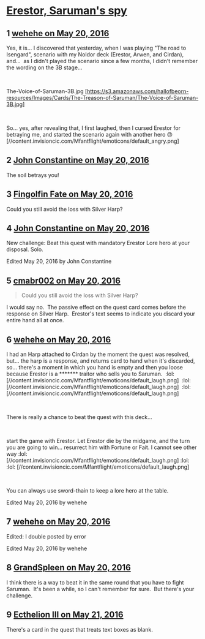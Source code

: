 # [Erestor, Saruman&#039;s spy](https://community.fantasyflightgames.com/topic/220474-erestor-sarumans-spy/)

## 1 [wehehe on May 20, 2016](https://community.fantasyflightgames.com/topic/220474-erestor-sarumans-spy/?do=findComment&comment=2226438)

Yes, it is... I discovered that yesterday, when I was playing "The road to Isengard", scenario with my Noldor deck (Erestor, Arwen, and Cirdan), and...  as I didn't played the scenario since a few months, I didn't remember the wording on the 3B stage...

 

The-Voice-of-Saruman-3B.jpg [https://s3.amazonaws.com/hallofbeorn-resources/Images/Cards/The-Treason-of-Saruman/The-Voice-of-Saruman-3B.jpg]

 

So... yes, after revealing that, I first laughed, then I cursed Erestor for betraying me, and started the scenario again with another hero :angry: [//content.invisioncic.com/Mfantflight/emoticons/default_angry.png]

## 2 [John Constantine on May 20, 2016](https://community.fantasyflightgames.com/topic/220474-erestor-sarumans-spy/?do=findComment&comment=2226440)

The soil betrays you!

## 3 [Fingolfin Fate on May 20, 2016](https://community.fantasyflightgames.com/topic/220474-erestor-sarumans-spy/?do=findComment&comment=2226614)

Could you still avoid the loss with Silver Harp?

## 4 [John Constantine on May 20, 2016](https://community.fantasyflightgames.com/topic/220474-erestor-sarumans-spy/?do=findComment&comment=2226626)

New challenge: Beat this quest with mandatory Erestor Lore hero at your disposal. Solo.

Edited May 20, 2016 by John Constantine

## 5 [cmabr002 on May 20, 2016](https://community.fantasyflightgames.com/topic/220474-erestor-sarumans-spy/?do=findComment&comment=2226749)

> Could you still avoid the loss with Silver Harp?

I would say no.  The passive effect on the quest card comes before the response on Silver Harp.  Erestor's text seems to indicate you discard your entire hand all at once.

## 6 [wehehe on May 20, 2016](https://community.fantasyflightgames.com/topic/220474-erestor-sarumans-spy/?do=findComment&comment=2226764)

I had an Harp attached to Cirdan by the moment the quest was resolved, but... the harp is a response, and returns card to hand when it's discarded, so... there's a moment in which you hand is empty and then you loose because Erestor is a ******* traitor who sells you to Saruman.  :lol: [//content.invisioncic.com/Mfantflight/emoticons/default_laugh.png]  :lol: [//content.invisioncic.com/Mfantflight/emoticons/default_laugh.png]  :lol: [//content.invisioncic.com/Mfantflight/emoticons/default_laugh.png]

 

There is really a chance to beat the quest with this deck...

 

start the game with Erestor. Let Erestor die by the midgame, and the turn you are going to win... resurrect him with Fortune or Fait. I cannot see other way :lol: [//content.invisioncic.com/Mfantflight/emoticons/default_laugh.png] :lol: :lol: [//content.invisioncic.com/Mfantflight/emoticons/default_laugh.png]

 

You can always use sword-thain to keep a lore hero at the table.

Edited May 20, 2016 by wehehe

## 7 [wehehe on May 20, 2016](https://community.fantasyflightgames.com/topic/220474-erestor-sarumans-spy/?do=findComment&comment=2226766)

Edited: I double posted by error
 

Edited May 20, 2016 by wehehe

## 8 [GrandSpleen on May 20, 2016](https://community.fantasyflightgames.com/topic/220474-erestor-sarumans-spy/?do=findComment&comment=2227060)

I think there is a way to beat it in the same round that you have to fight Saruman.  It's been a while, so I can't remember for sure.  But there's your challenge.

## 9 [Ecthelion III on May 21, 2016](https://community.fantasyflightgames.com/topic/220474-erestor-sarumans-spy/?do=findComment&comment=2228161)

There's a card in the quest that treats text boxes as blank.

